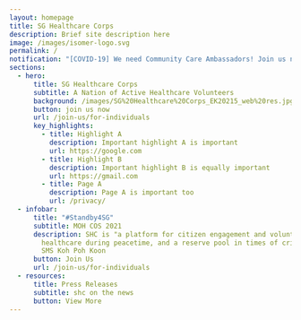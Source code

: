 ```yaml
---
layout: homepage
title: SG Healthcare Corps
description: Brief site description here
image: /images/isomer-logo.svg
permalink: /
notification: "[COVID-19] We need Community Care Ambassadors! Join us now!"
sections:
  - hero:
      title: SG Healthcare Corps
      subtitle: A Nation of Active Healthcare Volunteers
      background: /images/SG%20Healthcare%20Corps_EK20215_web%20res.jpg
      button: join us now
      url: /join-us/for-individuals
      key_highlights:
        - title: Highlight A
          description: Important highlight A is important
          url: https://google.com
        - title: Highlight B
          description: Important highlight B is equally important
          url: https://gmail.com
        - title: Page A
          description: Page A is important too
          url: /privacy/
  - infobar:
      title: "#Standby4SG"
      subtitle: MOH COS 2021
      description: SHC is "a platform for citizen engagement and volunteerism in
        healthcare during peacetime, and a reserve pool in times of crisis" -
        SMS Koh Poh Koon
      button: Join Us
      url: /join-us/for-individuals
  - resources:
      title: Press Releases
      subtitle: shc on the news
      button: View More
---
```

